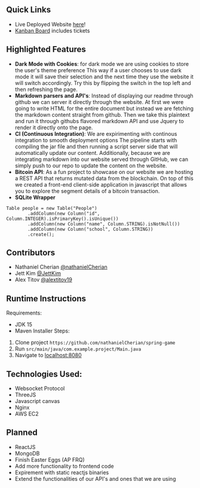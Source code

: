 ## Quick Links
- Live Deployed Website [here](http://spring.sylicia.com/)!
- [Kanban Board](https://github.com/nathanielCherian/spring-game/projects/1) includes tickets

## Highlighted Features
- **Dark Mode with Cookies**: for dark mode we are using cookies to store the user's theme preference
This way if a user chooses to use dark mode it will save their selection and the next time they use the
website it will switch accordingly. Try this by flipping the switch in the top left and then refreshing the page.
-  **Markdown parsers and API's**: Instead of displaying our readme through github we can server it directly
through the website. At first we were going to write HTML for the entire document but instead we are fetching the markdown content 
straight from github. Then we take this plaintext and run it through githubs flavored markdown API and use Jquery
to render it directly onto the page. 
- **CI (Continuous Integration)**: We are expirimenting with continous integration to smooth deployment options
The pipeline starts with compiling the jar file and then running a script server side that will automatically update our content. 
Additionally, because we are integrating markdown into our website served through GitHub, we can simply push to our repo
to update the content on the website. 
- **Bitcoin API**: As a fun project to showcase on our website we are hosting a REST API that returns mutated data from the 
blockchain. On top of this we created a front-end client-side application in javascript that allows you to explore the segment details
of a bitcoin transaction.
- **SQLite Wrapper**
```
Table people = new Table("People")
        .addColumn(new Column("id", Column.INTEGER).isPrimaryKey().isUnique())
        .addColumn(new Column("name", Column.STRING).isNotNull())
        .addColumn(new Column("school", Column.STRING))
        .create();
```

## Contributors
 - Nathaniel Cherian [@nathanielCherian](https://github.com/nathanielCherian) 
 - Jett Kim [@JettKim](https://github.com/JettKim)
 - Alex Titov [@alextitov19](https://github.com/alextitov19)

## Runtime Instructions
Requirements:
- JDK 15
- Maven Installer
Steps:
1. Clone project `https://github.com/nathanielCherian/spring-game`
2. Run `src/main/java/com.example.project/Main.java`
3. Navigate to [localhost:8080](http://localhost:8080/)

## Technologies Used:
- Websocket Protocol
- ThreeJS
- Javascript canvas
- Nginx
- AWS EC2

## Planned
- ReactJS
- MongoDB
- Finish Easter Eggs (AP FRQ)
- Add more functionality to frontend code
- Expirement with static reactjs binaries
- Extend the functionalities of our API's and ones that we are using

